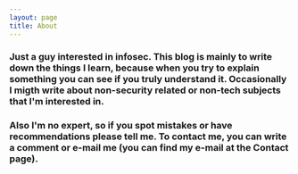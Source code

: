 ```yaml
---
layout: page
title: About
---
```

### Just a guy interested in infosec. This blog is mainly to write down the things I learn, because when you try to explain something you can see if you truly understand it. Occasionally I migth write about non-security related or non-tech subjects that I'm interested in.

### Also I'm no expert, so if you spot mistakes or have recommendations please tell me. To contact me, you can write a comment or e-mail me (you can find my e-mail at the Contact page).
